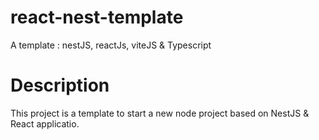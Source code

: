 # react-nest-template
A template : nestJS, reactJs, viteJS &amp; Typescript

# Description

This project is a template to start a new node project based on NestJS & React applicatio.
